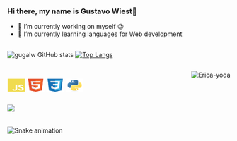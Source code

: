 ### Hi there, my name is Gustavo Wiest👋

- 🔭 I’m currently working on myself 😉
- 🌱 I’m currently learning languages for Web development

##

![gugalw GitHub stats](https://github-readme-stats.vercel.app/api?username=gugalw&theme=tokyonight&show_icons=true) [![Top Langs](https://github-readme-stats.vercel.app/api/top-langs/?username=gugalw&layout=compact)](https://github.com/gugalw/github-readme-stats)

##
 <img align="right" height="180em" alt="Erica-yoda" src="https://media.giphy.com/media/l44Qqz6gO6JiVV3pu/giphy.gif">
 <div style="display: inline_block"><br>
  <img align="center" alt="Rafa-Js" height="30" width="40" src="https://raw.githubusercontent.com/devicons/devicon/master/icons/javascript/javascript-plain.svg">
  <img align="center" alt="Rafa-HTML" height="30" width="40" src="https://raw.githubusercontent.com/devicons/devicon/master/icons/html5/html5-original.svg">
  <img align="center" alt="Rafa-CSS" height="30" width="40" src="https://raw.githubusercontent.com/devicons/devicon/master/icons/css3/css3-original.svg">
  <img align="center" alt="Rafa-Python" height="30" width="40" src="https://raw.githubusercontent.com/devicons/devicon/master/icons/python/python-original.svg">
 </div>

##
 
 <div> 
  <a href="https://www.linkedin.com/in/gugalw" target="_blank"><img src="https://img.shields.io/badge/-LinkedIn-%230077B5?style=for-the-badge&logo=linkedin&logoColor=white" target="_blank"></a>  
</div> 

</br>
 
  ![Snake animation](https://github.com/gugalw/gugalw/blob/output/github-contribution-grid-snake.svg)
 
</div>
